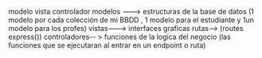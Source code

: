 modelo vista controlador
modelos ---> estructuras de la base de datos
(1 modelo por cada colección de mi BBDD , 1 modelo para el estudiante y 1un modelo para los profes)
vistas---> interfaces graficas
rutas--> (routes express())
controladores-- > funciones de la logica del negocio (las funciones que se ejecutaran al entrar en un endpoint o ruta)
